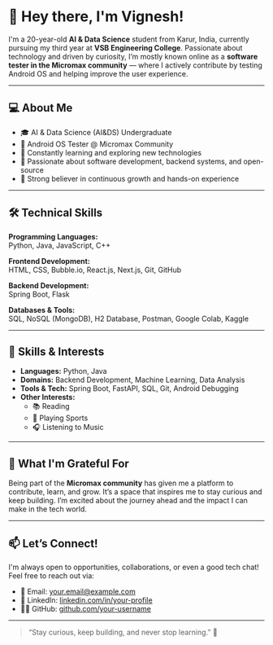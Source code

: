 # 👋 Hey there, I'm Vignesh!

I'm a 20-year-old **AI & Data Science** student from Karur, India, currently pursuing my third year at **VSB Engineering College**. Passionate about technology and driven by curiosity, I’m mostly known online as a **software tester in the Micromax community** — where I actively contribute by testing Android OS and helping improve the user experience.

---

## 💻 About Me

- 🎓 AI & Data Science (AI&DS) Undergraduate  
- 🧪 Android OS Tester @ Micromax Community  
- 🌱 Constantly learning and exploring new technologies  
- 🔧 Passionate about software development, backend systems, and open-source  
- 🧠 Strong believer in continuous growth and hands-on experience  

---

## 🛠️ Technical Skills

**Programming Languages:**  
Python, Java, JavaScript, C++

**Frontend Development:**  
HTML, CSS, Bubble.io, React.js, Next.js, Git, GitHub

**Backend Development:**  
Spring Boot, Flask

**Databases & Tools:**  
SQL, NoSQL (MongoDB), H2 Database, Postman, Google Colab, Kaggle

---

## 🚀 Skills & Interests

- **Languages:** Python, Java  
- **Domains:** Backend Development, Machine Learning, Data Analysis  
- **Tools & Tech:** Spring Boot, FastAPI, SQL, Git, Android Debugging  
- **Other Interests:**  
  - 📚 Reading  
  - 🏏 Playing Sports  
  - 🎧 Listening to Music  

---

## 🌟 What I'm Grateful For

Being part of the **Micromax community** has given me a platform to contribute, learn, and grow. It’s a space that inspires me to stay curious and keep building. I’m excited about the journey ahead and the impact I can make in the tech world.

---

## 📫 Let’s Connect!

I'm always open to opportunities, collaborations, or even a good tech chat!  
Feel free to reach out via:

- 📧 Email: your.email@example.com  
- 💼 LinkedIn: [linkedin.com/in/your-profile](https://www.linkedin.com/in/vignesh-k-357b45265/)  
- 🧑‍💻 GitHub: [github.com/your-username](https://github.com/vigneshvicky2)

---

> “Stay curious, keep building, and never stop learning.” 🚀
